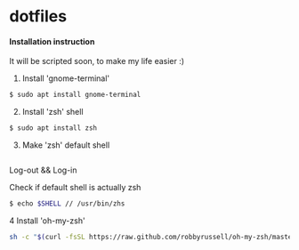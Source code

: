 # dotfiles

#### Installation instruction

It will be scripted soon, to make my life easier :)

1. Install 'gnome-terminal'
  ```bash
  $ sudo apt install gnome-terminal
  ```
  
2. Install 'zsh' shell 
  ```bash
  $ sudo apt install zsh
  ```
3. Make 'zsh' default shell
  ```bahs chsh -s $(which zsh)
  ```
  Log-out && Log-in
  
  Check if default shell is actually zsh
  ```bash
  $ echo $SHELL // /usr/bin/zhs
  ```
4 Install 'oh-my-zsh'
  ```bash
  sh -c "$(curl -fsSL https://raw.github.com/robbyrussell/oh-my-zsh/master/tools/install.sh)"
  ```
  

